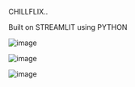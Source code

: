CHILLFLIX..

Built on STREAMLIT using PYTHON

![image](https://user-images.githubusercontent.com/86558899/211047901-ebbe2614-49c5-47f3-a167-3c1f4e5b3d9c.png)

![image](https://user-images.githubusercontent.com/86558899/211048040-2c23ea57-4d5b-4de3-90e1-6fe776e80dd4.png)

![image](https://user-images.githubusercontent.com/86558899/211048114-d691004e-c389-46aa-bc12-1c18e8f694e3.png)
